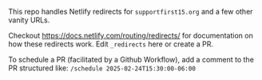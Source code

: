 This repo handles Netlify redirects for `supportfirst15.org` and a few other vanity URLs.

Checkout https://docs.netlify.com/routing/redirects/ for documentation on how these redirects work.
Edit `_redirects` here or create a PR.

To schedule a PR (facilitated by a Github Workflow), add a comment to the PR structured like: `/schedule 2025-02-24T15:30:00-06:00`